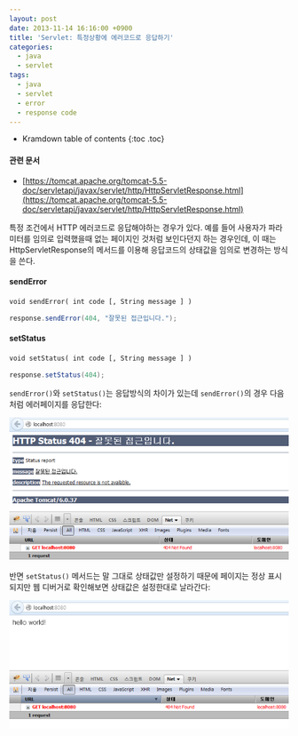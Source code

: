 ```yaml
---
layout: post
date: 2013-11-14 16:16:00 +0900
title: 'Servlet: 특정상황에 에러코드로 응답하기'
categories:
  - java
  - servlet
tags:
  - java
  - servlet
  - error
  - response code
---
```


* Kramdown table of contents
{:toc .toc}

#### 관련 문서

- [https://tomcat.apache.org/tomcat-5.5-doc/servletapi/javax/servlet/http/HttpServletResponse.html](https://tomcat.apache.org/tomcat-5.5-doc/servletapi/javax/servlet/http/HttpServletResponse.html)

특정 조건에서 HTTP 에러코드로 응답해야하는 경우가 있다. 예를 들어 사용자가 파라미터를 임의로 입력했을때 없는 페이지인 것처럼 보인다던지 하는 경우인데, 이 때는 HttpServletResponse의 메서드를 이용해 응답코드의 상태값을 임의로 변경하는 방식을 쓴다.

#### sendError

```
void sendError( int code [, String message ] )
```

```java
response.sendError(404, "잘못된 접근입니다.");
```

#### setStatus

```
void setStatus( int code [, String message ] )
```

```java
response.setStatus(404);
```

`sendError()`와 `setStatus()`는 응답방식의 차이가 있는데 `sendError()`의 경우 다음처럼 에러페이지를 응답한다:

![](/images/response-error-1.png)

반면 `setStatus()` 메서드는 말 그대로 상태값만 설정하기 때문에 페이지는 정상 표시되지만 웹 디버거로 확인해보면 상태값은 설정한대로 날라간다:

![](/images/response-error-2.png)
